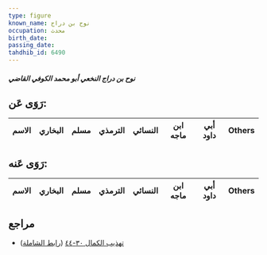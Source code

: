 ```yaml
---
type: figure
known_name: نوح بن دراج
occupation: محدث
birth_date:
passing_date:
tahdhib_id: 6490
---
```

##### نوح بن دراج النخعي أبو محمد الكوفي القاضي

## رَوَى عَن:
| الاسم | البخاري | مسلم | الترمذي | النسائي | ابن ماجه | أبي داود | Others |
| ----- | ------- | ---- | ------- | ------- | -------- | -------- | ------ |
## رَوَى عَنه:
| الاسم | البخاري | مسلم | الترمذي | النسائي | ابن ماجه | أبي داود | Others |
| ----- | ------- | ---- | ------- | ------- | -------- | -------- | ------ |
## مراجع
- [تهذيب الكمال ٣٠-٤٤](obsidian://open?vault=Tahdhib-al-Kamal&file=Figures/٦٤٩٠-نوح%20بن%20دراج%20النخعي%20أبو%20محمد%20الكوفي%20القاضي) ([رابط الشاملة](https://shamela.ws/book/3722/16110))